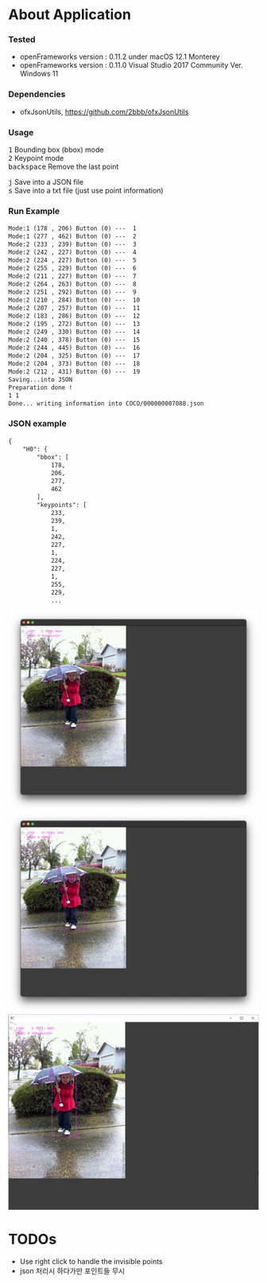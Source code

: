 # About Application

### Tested
* openFrameworks version : 0.11.2 under macOS 12.1 Monterey
* openFrameworks version : 0.11.0 Visual Studio 2017 Community Ver. Windows 11

### Dependencies
* ofxJsonUtils, https://github.com/2bbb/ofxJsonUtils

### Usage

<kbd>1</kbd> Bounding box (bbox) mode <br/>
<kbd>2</kbd> Keypoint mode <br/>
<kbd>backspace</kbd> Remove the last point <br/>

<kbd>j</kbd> Save into a JSON file <br/>
<kbd>s</kbd> Save into a txt file (just use point information)<br/>

### Run Example

```
Mode:1 (178 , 206) Button (0) ---  1
Mode:1 (277 , 462) Button (0) ---  2
Mode:2 (233 , 239) Button (0) ---  3
Mode:2 (242 , 227) Button (0) ---  4
Mode:2 (224 , 227) Button (0) ---  5
Mode:2 (255 , 229) Button (0) ---  6
Mode:2 (211 , 227) Button (0) ---  7
Mode:2 (264 , 263) Button (0) ---  8
Mode:2 (251 , 292) Button (0) ---  9
Mode:2 (210 , 284) Button (0) ---  10
Mode:2 (207 , 257) Button (0) ---  11
Mode:2 (183 , 286) Button (0) ---  12
Mode:2 (195 , 272) Button (0) ---  13
Mode:2 (249 , 330) Button (0) ---  14
Mode:2 (240 , 378) Button (0) ---  15
Mode:2 (244 , 445) Button (0) ---  16
Mode:2 (204 , 325) Button (0) ---  17
Mode:2 (204 , 373) Button (0) ---  18
Mode:2 (212 , 431) Button (0) ---  19
Saving...into JSON
Preparation done !
1 1
Done... writing information into COCO/000000007088.json
```


### JSON example
```
{
    "H0": {
        "bbox": [
            178,
            206,
            277,
            462
        ],
        "keypoints": [
            233,
            239,
            1,
            242,
            227,
            1,
            224,
            227,
            1,
            255,
            229,
            ...
```
<img src='screenshots/screenshot01.png' width=800px /><br/>
<img src='screenshots/screenshot02.png' width=800px /><br/>
<img src='screenshots/screenshot03.png' width=800px /><br/>

# TODOs
* Use right click to handle the invisible points
* json 처리시 하다가만 포인트들 무시
